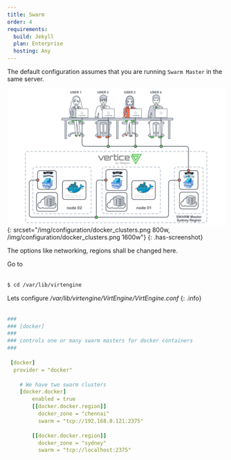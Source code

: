 ```yaml
---
title: Swarm
order: 4
requirements:
  build: Jekyll
  plan: Enterprise
  hosting: Any
---
```


The default configuration assumes that you are running `Swarm Master` in the same server.

![Docker swarm cluster](/img/configuration/docker_clusters.png){: srcset="/img/configuration/docker_clusters.png 800w, /img/configuration/docker_clusters.png 1600w"}
{: .has-screenshot}

The options like networking, regions shall be changed here.

Go to

```bash

$ cd /var/lib/virtengine

```

Lets configure */var/lib/virtengine/VirtEngine/VirtEngine.conf*
{: .info}

~~~yaml

###
### [docker]
###
### controls one or many swarm masters for docker containers
###

 [docker]
  provider = "docker"

    # We have two swarm clusters
    [docker.docker]
        enabled = true
        [[docker.docker.region]]
          docker_zone = "chennai"
          swarm = "tcp://192.168.0.121:2375"

        [[docker.docker.region]]
          docker_zone = "sydney"
          swarm = "tcp://localhost:2375"
~~~
